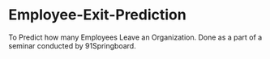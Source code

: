 # Employee-Exit-Prediction
To Predict how many Employees Leave an Organization. Done as a part of a seminar conducted by 91Springboard.

